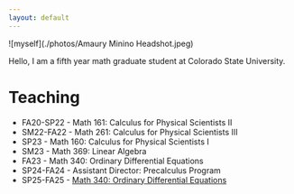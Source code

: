 ```yaml
---
layout: default
---
```



![myself](./photos/Amaury Minino Headshot.jpeg)

Hello, I am a fifth year math graduate student at Colorado State University.

# Teaching

* FA20-SP22 - Math 161: Calculus for Physical Scientists II
* SM22-FA22 - Math 261: Calculus for Physical Scientists III
* SP23 - Math 160: Calculus for Physical Scientists I
* SM23 - Math 369: Linear Algebra
* FA23 - Math 340: Ordinary Differential Equations
* SP24-FA24 - Assistant Director: Precalculus Program
* SP25-FA25 - [Math 340: Ordinary Differential Equations](./CoursePages/DifEqCoursePage.md)

